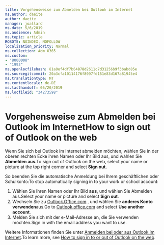```yaml
---
title: Vorgehensweise zum Abmelden bei Outlook im Internet
ms.author: daeite
author: daeite
manager: joallard
ms.date: 5/6/2019
ms.audience: Admin
ms.topic: article
ROBOTS: NOINDEX, NOFOLLOW
localization_priority: Normal
ms.collection: Adm_O365
ms.custom:
- "8000008"
- "1993"
ms.openlocfilehash: 81a0ef4df7b64878d2611c7d31256b9f3babd85e
ms.sourcegitcommit: 20a3cfa10114176f8997fd151e83d167a81945e4
ms.translationtype: MT
ms.contentlocale: de-DE
ms.lasthandoff: 05/20/2019
ms.locfileid: "34273598"
---
```

# <a name="how-to-sign-out-of-outlook-on-the-web"></a><span data-ttu-id="183df-102">Vorgehensweise zum Abmelden bei Outlook im Internet</span><span class="sxs-lookup"><span data-stu-id="183df-102">How to sign out of Outlook on the web</span></span>

<span data-ttu-id="183df-103">Wenn Sie sich bei Outlook im Internet abmelden möchten, wählen Sie in der oberen rechten Ecke ihren Namen oder Ihr Bild aus, und wählen Sie **Abmelden aus**.</span><span class="sxs-lookup"><span data-stu-id="183df-103">To sign out of Outlook on the web, select your name or picture at the top right corner and select **Sign out**.</span></span>

<span data-ttu-id="183df-104">So beenden Sie die automatische Anmeldung bei Ihrem geschäftlichen oder Schulkonto:</span><span class="sxs-lookup"><span data-stu-id="183df-104">To stop automatically signing in to your work or school account:</span></span>

1. <span data-ttu-id="183df-105">Wählen Sie Ihren Namen oder Ihr Bild **aus**, und wählen Sie Abmelden aus.</span><span class="sxs-lookup"><span data-stu-id="183df-105">Select your name or picture and select **Sign out**.</span></span>
1. <span data-ttu-id="183df-106">Wechseln Sie zu [Outlook.Office.com](https://outlook.office.com/) , und wählen Sie **anderes Konto verwenden**aus.</span><span class="sxs-lookup"><span data-stu-id="183df-106">Go to [Outlook.office.com](https://outlook.office.com/) and select **Use another account**.</span></span>
1. <span data-ttu-id="183df-107">Melden Sie sich mit der e-Mail-Adresse an, die Sie verwenden möchten.</span><span class="sxs-lookup"><span data-stu-id="183df-107">Sign in with the email address you want to use.</span></span>

<span data-ttu-id="183df-108">Weitere Informationen finden Sie unter [Anmelden bei oder aus Outlook im Internet](https://support.office.com/article/763fab4d-0138-4814-b450-37fc286bcb79).</span><span class="sxs-lookup"><span data-stu-id="183df-108">To learn more, see [How to sign in to or out of Outlook on the web](https://support.office.com/article/763fab4d-0138-4814-b450-37fc286bcb79).</span></span>